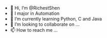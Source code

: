 - 👋 Hi, I’m @RichestShen
- 👀 I major in Automation
- 🌱 I’m currently learning Python, C and Java
- 💞️ I’m looking to collaborate on ...
- 📫 How to reach me ...

<!---
RichestShen/RichestShen is a ✨ special ✨ repository because its `README.md` (this file) appears on your GitHub profile.
You can click the Preview link to take a look at your changes.
--->
